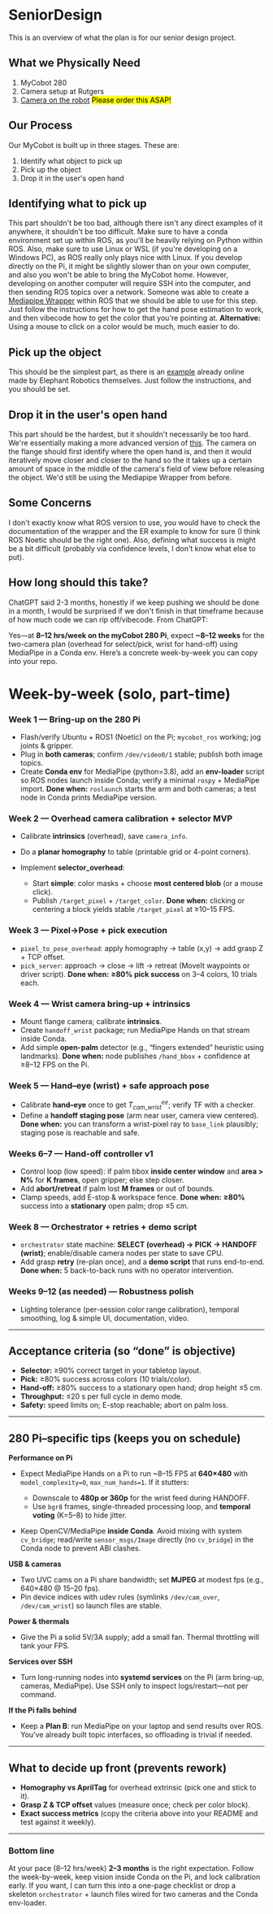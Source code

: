 # SeniorDesign
This is an overview of what the plan is for our senior design project.
## What we Physically Need
1. MyCobot 280
2. Camera setup at Rutgers
3. [Camera on the robot](https://shop.elephantrobotics.com/products/camera-flange-2-0?srsltid=AfmBOorrMenfHOfeE5Xx8k1fwQRWLs7Ss3pe-imzu8PcDf_VmWWRW31G) <mark>Please order this ASAP!</mark>
## Our Process
Our MyCobot is built up in three stages. These are:
1. Identify what object to pick up
2. Pick up the object
3. Drop it in the user's open hand
## Identifying what to pick up
This part shouldn't be too bad, although there isn't any direct examples of it anywhere, it shouldn't be too difficult. Make sure to have a conda environment set up within ROS, as you'll be heavily relying on Python within ROS. Also, make sure to use Linux or WSL (if you're developing on a Windows PC), as ROS really only plays nice with Linux. If you develop directly on the Pi, it might be slightly slower than on your own computer, and also you won't be able to bring the MyCobot home. However, developing on another computer will require SSH into the computer, and then sending ROS topics over a network.
Someone was able to create a [Mediapipe Wrapper](https://github.com/chrisywong/ros_mediapipe?tab=readme-ov-file) within ROS that we should be able to use for this step. Just follow the instructions for how to get the hand pose estimation to work, and then vibecode how to get the color that you're pointing at.
**Alternative:** Using a mouse to click on a color would be much, much easier to do.
## Pick up the object
This should be the simplest part, as there is an [example](https://docs.elephantrobotics.com/docs/gitbook-en/13-AdvancedKit/13.1%E4%BA%BA%E5%B7%A5%E6%99%BA%E8%83%BD/13.1.4-%E5%9B%BE%E5%83%8F%E8%AF%86%E5%88%AB/mycobot_280.html) already online made by Elephant Robotics themselves. Just follow the instructions, and you should be set.
## Drop it in the user's open hand
This part should be the hardest, but it shouldn't necessarily be too hard. We're essentially making a more advanced version of [this](https://www.hackster.io/adambeedle/full-auto-nerf-gun-that-shoots-you-in-face-using-opencv-19a241). The camera on the flange should first identify where the open hand is, and then it would iteratively move closer and closer to the hand so the it takes up a certain amount of space in the middle of the camera's field of view before releasing the object. We'd still be using the Mediapipe Wrapper from before.
## Some Concerns
I don't exactly know what ROS version to use, you would have to check the documentation of the wrapper and the ER example to know for sure (I think ROS Noetic should be the right one). Also, defining what success is might be a bit difficult (probably via confidence levels, I don't know what else to put).
## How long should this take?
ChatGPT said 2-3 months, honestly if we keep pushing we should be done in a month, I would be surprised if we don't finish in that timeframe because of how much code we can rip off/vibecode.
From ChatGPT:

Yes—at **8–12 hrs/week on the myCobot 280 Pi**, expect **\~8–12 weeks** for the two-camera plan (overhead for select/pick, wrist for hand-off) using MediaPipe in a Conda env. Here’s a concrete week-by-week you can copy into your repo.

# Week-by-week (solo, part-time)

### Week 1 — Bring-up on the 280 Pi

* Flash/verify Ubuntu + ROS1 (Noetic) on the Pi; `mycobot_ros` working; jog joints & gripper.
* Plug in **both cameras**; confirm `/dev/video0/1` stable; publish both image topics.
* Create **Conda env** for MediaPipe (python=3.8), add an **env-loader** script so ROS nodes launch inside Conda; verify a minimal `rospy` + MediaPipe import.
  **Done when:** `roslaunch` starts the arm and both cameras; a test node in Conda prints MediaPipe version.

### Week 2 — Overhead camera calibration + selector MVP

* Calibrate **intrinsics** (overhead), save `camera_info`.
* Do a **planar homography** to table (printable grid or 4-point corners).
* Implement **selector\_overhead**:

  * Start **simple**: color masks + choose **most centered blob** (or a mouse click).
  * Publish `/target_pixel` + `/target_color`.
    **Done when:** clicking or centering a block yields stable `/target_pixel` at ≥10–15 FPS.

### Week 3 — Pixel→Pose + pick execution

* `pixel_to_pose_overhead`: apply homography → table (x,y) → add grasp Z + TCP offset.
* `pick_server`: approach → close → lift → retreat (MoveIt waypoints or driver script).
  **Done when:** **≥80% pick success** on 3–4 colors, 10 trials each.

### Week 4 — Wrist camera bring-up + intrinsics

* Mount flange camera; calibrate **intrinsics**.
* Create `handoff_wrist` package; run MediaPipe Hands on that stream inside Conda.
* Add simple **open-palm** detector (e.g., “fingers extended” heuristic using landmarks).
  **Done when:** node publishes `/hand_bbox` + confidence at ≥8–12 FPS on the Pi.

### Week 5 — Hand–eye (wrist) + safe approach pose

* Calibrate **hand–eye** once to get $T^{ee}_{cam\_wrist}$; verify TF with a checker.
* Define a **handoff staging pose** (arm near user, camera view centered).
  **Done when:** you can transform a wrist-pixel ray to `base_link` plausibly; staging pose is reachable and safe.

### Weeks 6–7 — Hand-off controller v1

* Control loop (low speed): if palm bbox **inside center window** and **area > N%** for **K frames**, open gripper; else step closer.
* Add **abort/retreat** if palm lost **M frames** or out of bounds.
* Clamp speeds, add E-stop & workspace fence.
  **Done when:** **≥80%** success into a **stationary** open palm; drop ≤5 cm.

### Week 8 — Orchestrator + retries + demo script

* `orchestrator` state machine: **SELECT (overhead) → PICK → HANDOFF (wrist)**; enable/disable camera nodes per state to save CPU.
* Add grasp **retry** (re-plan once), and a **demo script** that runs end-to-end.
  **Done when:** 5 back-to-back runs with no operator intervention.

### Weeks 9–12 (as needed) — Robustness polish

* Lighting tolerance (per-session color range calibration), temporal smoothing, log & simple UI, documentation, video.

---

## Acceptance criteria (so “done” is objective)

* **Selector:** ≥90% correct target in your tabletop layout.
* **Pick:** ≥80% success across colors (10 trials/color).
* **Hand-off:** ≥80% success to a stationary open hand; drop height ≤5 cm.
* **Throughput:** ≤20 s per full cycle in demo mode.
* **Safety:** speed limits on; E-stop reachable; abort on palm loss.

---

## 280 Pi–specific tips (keeps you on schedule)

**Performance on Pi**

* Expect MediaPipe Hands on a Pi to run \~8–15 FPS at **640×480** with `model_complexity=0`, `max_num_hands=1`. If it stutters:

  * Downscale to **480p or 360p** for the wrist feed during HANDOFF.
  * Use `bgr8` frames, single-threaded processing loop, and **temporal voting** (K=5–8) to hide jitter.
* Keep OpenCV/MediaPipe **inside Conda**. Avoid mixing with system `cv_bridge`; read/write `sensor_msgs/Image` directly (no `cv_bridge`) in the Conda node to prevent ABI clashes.

**USB & cameras**

* Two UVC cams on a Pi share bandwidth; set **MJPEG** at modest fps (e.g., 640×480 @ 15–20 fps).
* Pin device indices with udev rules (symlinks `/dev/cam_over`, `/dev/cam_wrist`) so launch files are stable.

**Power & thermals**

* Give the Pi a solid 5V/3A supply; add a small fan. Thermal throttling will tank your FPS.

**Services over SSH**

* Turn long-running nodes into **systemd services** on the Pi (arm bring-up, cameras, MediaPipe). Use SSH only to inspect logs/restart—not per command.

**If the Pi falls behind**

* Keep a **Plan B**: run MediaPipe on your laptop and send results over ROS. You’ve already built topic interfaces, so offloading is trivial if needed.

---

## What to decide up front (prevents rework)

* **Homography vs AprilTag** for overhead extrinsic (pick one and stick to it).
* **Grasp Z & TCP offset** values (measure once; check per color block).
* **Exact success metrics** (copy the criteria above into your README and test against it weekly).

---

### Bottom line

At your pace (8–12 hrs/week) **2–3 months** is the right expectation. Follow the week-by-week, keep vision inside Conda on the Pi, and lock calibration early. If you want, I can turn this into a one-page checklist or drop a skeleton `orchestrator` + launch files wired for two cameras and the Conda env-loader.
